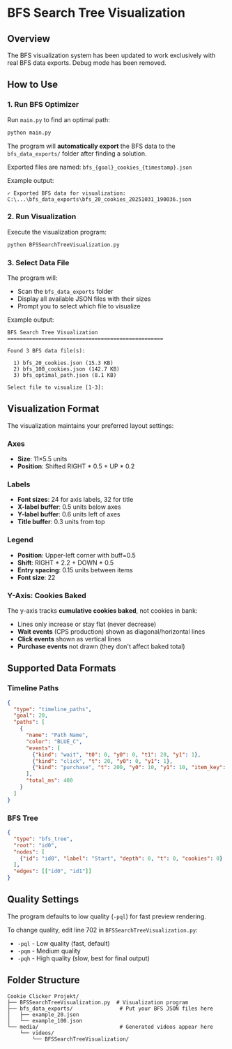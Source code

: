 # BFS Search Tree Visualization

## Overview
The BFS visualization system has been updated to work exclusively with real BFS data exports. Debug mode has been removed.

## How to Use

### 1. Run BFS Optimizer
Run `main.py` to find an optimal path:
```bash
python main.py
```

The program will **automatically export** the BFS data to the `bfs_data_exports/` folder after finding a solution.

Exported files are named: `bfs_{goal}_cookies_{timestamp}.json`

Example output:
```
✓ Exported BFS data for visualization: C:\...\bfs_data_exports\bfs_20_cookies_20251031_190036.json
```

### 2. Run Visualization
Execute the visualization program:
```bash
python BFSSearchTreeVisualization.py
```

### 3. Select Data File
The program will:
- Scan the `bfs_data_exports` folder
- Display all available JSON files with their sizes
- Prompt you to select which file to visualize

Example output:
```
BFS Search Tree Visualization
==================================================

Found 3 BFS data file(s):

  1) bfs_20_cookies.json (15.3 KB)
  2) bfs_100_cookies.json (142.7 KB)
  3) bfs_optimal_path.json (8.1 KB)

Select file to visualize [1-3]:
```

## Visualization Format

The visualization maintains your preferred layout settings:

### Axes
- **Size**: 11×5.5 units
- **Position**: Shifted RIGHT * 0.5 + UP * 0.2

### Labels
- **Font sizes**: 24 for axis labels, 32 for title
- **X-label buffer**: 0.5 units below axes
- **Y-label buffer**: 0.6 units left of axes
- **Title buffer**: 0.3 units from top

### Legend
- **Position**: Upper-left corner with buff=0.5
- **Shift**: RIGHT * 2.2 + DOWN * 0.5
- **Entry spacing**: 0.15 units between items
- **Font size**: 22

### Y-Axis: Cookies Baked
The y-axis tracks **cumulative cookies baked**, not cookies in bank:
- Lines only increase or stay flat (never decrease)
- **Wait events** (CPS production) shown as diagonal/horizontal lines
- **Click events** shown as vertical lines
- **Purchase events** not drawn (they don't affect baked total)

## Supported Data Formats

### Timeline Paths
```json
{
  "type": "timeline_paths",
  "goal": 20,
  "paths": [
    {
      "name": "Path Name",
      "color": "BLUE_C",
      "events": [
        {"kind": "wait", "t0": 0, "y0": 0, "t1": 20, "y1": 1},
        {"kind": "click", "t": 20, "y0": 0, "y1": 1},
        {"kind": "purchase", "t": 200, "y0": 10, "y1": 10, "item_key": "cursor"}
      ],
      "total_ms": 400
    }
  ]
}
```

### BFS Tree
```json
{
  "type": "bfs_tree",
  "root": "id0",
  "nodes": [
    {"id": "id0", "label": "Start", "depth": 0, "t": 0, "cookies": 0}
  ],
  "edges": [["id0", "id1"]]
}
```

## Quality Settings

The program defaults to low quality (`-pql`) for fast preview rendering.

To change quality, edit line 702 in `BFSSearchTreeVisualization.py`:
- `-pql` - Low quality (fast, default)
- `-pqm` - Medium quality
- `-pqh` - High quality (slow, best for final output)

## Folder Structure
```
Cookie Clicker Projekt/
├── BFSSearchTreeVisualization.py  # Visualization program
├── bfs_data_exports/               # Put your BFS JSON files here
│   ├── example_20.json
│   └── example_100.json
└── media/                          # Generated videos appear here
    └── videos/
        └── BFSSearchTreeVisualization/
```

